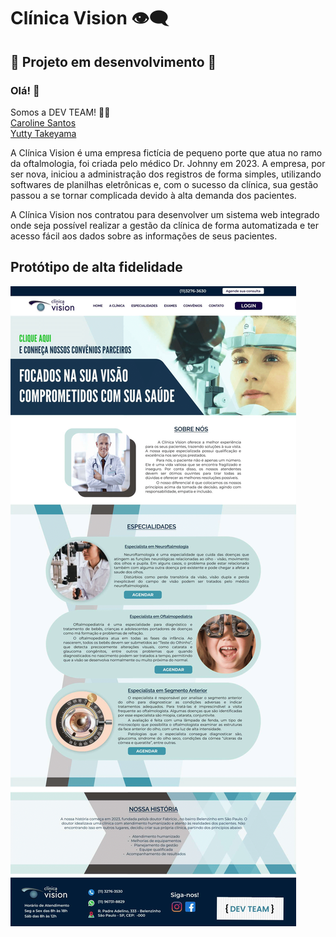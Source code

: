 # Clínica Vision 👁️‍🗨️
## 📍 Projeto em desenvolvimento 🚧

### Olá! 👋

Somos a DEV TEAM! 👩‍💻
<br> [Caroline Santos](https://github.com/Caroline-Stos)
<br> [Yutty Takeyama](https://github.com/YuttyAkiko) 

A Clínica Vision é uma empresa fictícia de pequeno porte que atua no ramo da
oftalmologia, foi criada pelo médico Dr. Johnny em 2023.
A empresa, por ser nova, iniciou a administração dos registros de forma simples, utilizando
softwares de planilhas eletrônicas e, com o sucesso da clínica, sua gestão passou a se tornar
complicada devido à alta demanda dos pacientes.

A Clínica Vision nos contratou para desenvolver um sistema web integrado onde seja possível realizar a gestão da clínica de forma automatizada e ter acesso fácil aos dados sobre as informações de seus pacientes.

## Protótipo de alta fidelidade
![Home page](static/img/home_vision.png)
